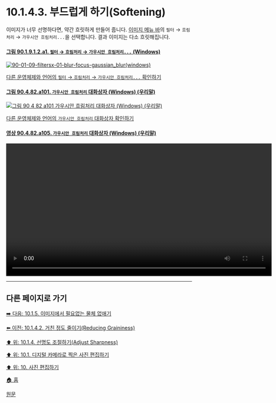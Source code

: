 # 10.1.4.3. 부드럽게 하기(Softening)
이미지가 너무 선명하다면, 약간 흐릿하게 만들어 줍니다. [이미지 메뉴 바](./03-02-02-image-windowx-02-image-menu.md)의 `필터` → `흐림처리` → `가우시안 흐림처리...`을 선택합니다. 결과 이미지는 다소 흐릿해집니다.

#### [그림 90.1.9.1.2.a1. `필터` → `흐림처리` → `가우시안 흐림처리...` (Windows)]()
[![90-01-09-filtersx-01-blur-focus-gaussian_blur(windows)](https://github.com/wonder13662/gimp/assets/15767104/6ce59f61-1e4a-4d6e-a14c-32b2ffe1cb77)]()

[다른 운영체제와 언어의 `필터` → `흐림처리` → `가우시안 흐림처리...` 확인하기]()

#### [그림 90.4.82.a101. `가우시안 흐림처리` 대화상자 (Windows) (우리말)]()
[![그림 90 4 82 a101  `가우시안 흐림처리` 대화상자 (Windows) (우리말)](https://github.com/wonder13662/gimp/assets/15767104/b1edba3b-1764-42a5-a6be-0c03be3b662a)]()

[다른 운영체제와 언어의 `가우시안 흐림처리` 대화상자 확인하기]()

#### [영상 90.4.82.a105. `가우시안 흐림처리` 대화상자 (Windows) (우리말)]()
<video controls="controls" width="720" src="https://github.com/wonder13662/gimp/assets/15767104/4591eca0-d7ee-4e82-81f3-3081031b7676"></video>

***

## 다른 페이지로 가기

[➡️ 다음: 10.1.5. 이미지에서 필요없는 물체 없애기](./10-01-working-with-digital-camera-photosx-05-removing_unwanted_objects_from_an_image.md)

[⬅️ 이전: 10.1.4.2. 거친 정도 줄이기(Reducing Graininess)](./10-01-working-with-digital-camera-photosx-04-adjusting_sharpnessx-02-reducing_graininess.md)

[⬆️ 위: 10.1.4. 선명도 조절하기(Adjust Sharpness)](./10-01-working-with-digital-camera-photosx-04-adjusting_sharpness.md)

[⬆️ 위: 10.1. 디지털 카메라로 찍은 사진 편집하기](./10-01-working-with-digital-camera-photos.md)

[⬆️ 위: 10. 사진 편집하기](./10-00-enhancing-photographs.md)

[🏠 홈](./00-home.md)

[원문](https://docs.gimp.org/2.10/ko/gimp-imaging-photos.html#gimp-using-photography-unblurring)
